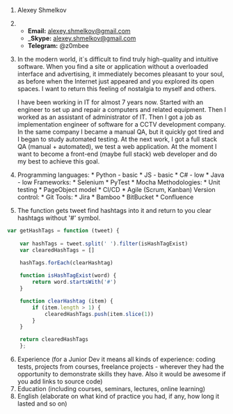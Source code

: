 1. Alexey Shmelkov
2.  * __Email:__ alexey.shmelkov@gmail.com
    * ___Skype:__ alexey.shmelkov@gmail.com
    * __Telegram:__ @z0mbee
3. 
    In the modern world, it`s difficult to find truly high-quality and intuitive software. When you find a site or application without a overloaded interface and advertising, it immediately becomes pleasant to your soul, as before when the Internet just appeared and you explored its open spaces. 
    I want to return this feeling of nostalgia to myself and others.

    I have been working in IT for almost 7 years now.
    Started with an engineer to set up and repair a computers and related equipment.
    Then I worked as an assistant of administrator of IT.
    Then I got a job as implementation engineer of software for a CCTV development company.
    In the same company I became a manual QA, but it quickly got tired and I began to study automated testing.
    At the next work, I got a full stack QA (manual + automated), we test a web application.
    At the moment I want to become a front-end (maybe full stack) web developer and do my best to achieve this goal.

4.  Programming languages: 
        * Python - basic
        * JS - basic
        * C# - low
        * Java - low
    Frameworks: 
        * Selenium
        * PyTest
        * Mocha
    Methodologies:
        * Unit testing
        * PageObject model
        * CI/CD
        * Agile (Scrum, Kanban)
    Version control:
        * Git
    Tools:
        * Jira
        * Bamboo
        * BitBucket
        * Confluence

5. The function gets tweet find hashtags into it and return to you clear hashtags without '#' symbol.
```javascript
var getHashTags = function (tweet) {
    
    var hashTags = tweet.split(' ').filter(isHashTagExist)
    var clearedHashTags = []
    
    hashTags.forEach(clearHashtag)

    function isHashTagExist(word) {
        return word.startsWith('#')
    }

    function clearHashtag (item) {
        if (item.length > 1) {
            clearedHashTags.push(item.slice(1))
        }
    }

    return clearedHashTags
    };
```
6. Experience (for a Junior Dev it means all kinds of experience: coding tests, projects from courses,
freelance projects - wherever they had the opportunity to demonstrate skills they have.
Also it would be awesome if you add links to source code)
7. Education (including courses, seminars, lectures, online learning)
8. English (elaborate on what kind of practice you had, if any, how long it lasted and so on)